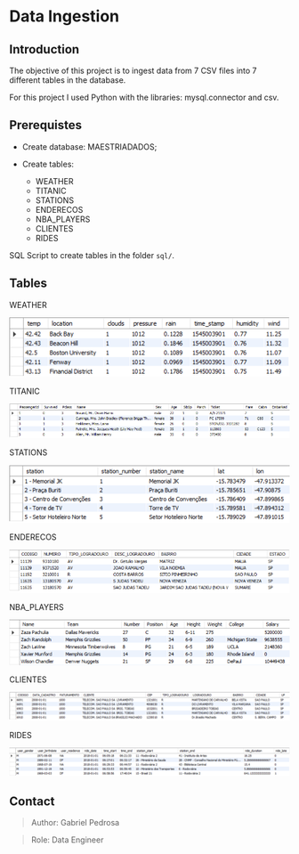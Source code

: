# Data Ingestion

## Introduction
The objective of this project is to ingest data from 7 CSV files into 7 different tables in the database.

For this project I used Python with the libraries: mysql.connector and csv.

## Prerequistes

- Create database: MAESTRIADADOS;

- Create tables:
    - WEATHER
    - TITANIC
    - STATIONS
    - ENDERECOS
    - NBA_PLAYERS
    - CLIENTES
    - RIDES

SQL Script to create tables in the folder `sql/`.

## Tables
WEATHER

![Weather](./imgs/WEATHER.png)

TITANIC

![Titanic](./imgs/TITANIC.png)

STATIONS

![Stations](./imgs/stations.png)

ENDERECOS

![Titanic](./imgs/enderecos.png)

NBA_PLAYERS

![Titanic](./imgs/nba_players.png)

CLIENTES

![Titanic](./imgs/clientes.png)

RIDES

![Rides](./imgs/rides.png)

## Contact
> Author: Gabriel Pedrosa

> Role: Data Engineer


